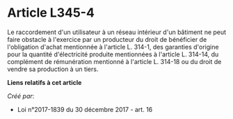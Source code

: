 # Article L345-4

Le raccordement d'un utilisateur à un réseau intérieur d'un bâtiment ne peut faire obstacle à l'exercice par un producteur du
droit de bénéficier de l'obligation d'achat mentionnée à l'article L. 314-1, des garanties d'origine pour la quantité
d'électricité produite mentionnées à l'article L. 314-14, du complément de rémunération mentionné à l'article L. 314-18 ou du
droit de vendre sa production à un tiers.

**Liens relatifs à cet article**

_Créé par_:

  - Loi n°2017-1839 du 30 décembre 2017 - art. 16
